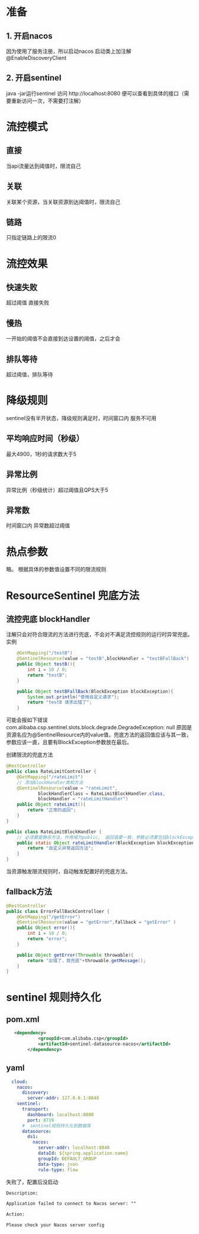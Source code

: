 # 准备
## 1. 开启nacos
因为使用了服务注册，所以启动nacos
启动类上加注解 @EnableDiscoveryClient
## 2. 开启sentinel
java -jar运行sentinel
访问 http://localhost:8080 便可以查看到具体的接口（需要重新访问一次，不需要打注解）

# 流控模式

## 直接
当api流量达到阈值时，限流自己
## 关联
关联某个资源，当关联资源到达阈值时，限流自己
## 链路
只指定链路上的限流0
# 流控效果
## 快速失败
超过阈值 直接失败
## 慢热
一开始的阈值不会直接到达设置的阈值，之后才会
## 排队等待
超过阈值，排队等待


# 降级规则
sentinel没有半开状态，降级规则满足时，时间窗口内 服务不可用
## 平均响应时间（秒级）
最大4900，1秒的请求数大于5
## 异常比例
异常比例（秒级统计）超过阈值且QPS大于5
## 异常数
时间窗口内 异常数超过阈值

# 热点参数
略。
根据具体的参数值设置不同的限流规则
     
# ResourceSentinel 兜底方法
## 流控兜底 blockHandler
注解只会对符合限流的方法进行兜底，不会对不满足流控规则的运行时异常兜底。
实例
```java
    @GetMapping("/testB")
    @SentinelResource(value = "testB",blockHandler = "testBFallBack")
    public Object testB(){
        int i = 10 / 0;
        return "testB";
    }

    public Object testBFallBack(BlockException blockException){
        System.out.println("使用自定义请求");
        return "testB 请求出错了";
    }
```
可能会报如下错误
com.alibaba.csp.sentinel.slots.block.degrade.DegradeException: null
原因是 资源名应为@SentinelResource内的value值，兜底方法的返回值应该与其一致，
参数应该一直，且要有BlockException参数放在最后。

创建限流的兜底方法
```java
@RestController
public class RateLimitController {
    @GetMapping("/rateLimit")
    // 添加blockHandler类和方法
    @SentinelResource(value = "rateLimit",
            blockHandlerClass = RateLimitBlockHandler.class,
            blockHandler = "rateLimitHandler")
    public Object rateLimit(){
        return "正常的返回";
    }
}
```
```java
public class RateLimitBlockHandler {
    // 必须要是静态方法，作用域为public， 返回值要一致，参数必须要包括blockException（是否需要包含被兜底方法的参数未知）
    public static Object rateLimitHandler(BlockException blockException){
        return "自定义异常返回方法";
    }
}
```
当资源触发限流规则时，自动触发配置好的兜底方法。

## fallback方法
```java
@RestController
public class ErrorFallBackControlloer {
    @GetMapping("/getError")
    @SentinelResource(value = "getError",fallback = "getError" )
    public Object error(){
        int i = 10 / 0;
        return "error";
    }

    public Object getError(Throwable throwable){
        return "出错了，我兜底"+throwable.getMessage();
    }
}
```

# sentinel 规则持久化
## pom.xml
```xml
   <dependency>
            <groupId>com.alibaba.csp</groupId>
            <artifactId>sentinel-datasource-nacos</artifactId>
        </dependency>
```
## yaml
```yaml
  cloud:
    nacos:
      discovery:
        server-addr: 127.0.0.1:8848
    sentinel:
      transport:
        dashboard: localhost:8080
        port: 8719
      #  sentinel规则持久化到数据库
      datasource:
        ds1:
          nacos:
            server-addr: localhost:8848
            dataId: ${spring.application.name}
            groupId: DEFAULT_GROUP
            data-type: json
            rule-type: flow
```
失败了，配置后没启动

``` txt
Description:

Application failed to connect to Nacos server: ""

Action:

Please check your Nacos server config

```
